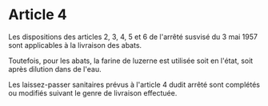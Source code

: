 # Article 4

Les dispositions des articles 2, 3, 4, 5 et 6 de l'arrêté susvisé du 3 mai 1957 sont applicables à la livraison des abats.

Toutefois, pour les abats, la farine de luzerne est utilisée soit en l'état, soit après dilution dans de l'eau.

Les laissez-passer sanitaires prévus à l'article 4 dudit arrêté sont complétés ou modifiés suivant le genre de livraison effectuée.
